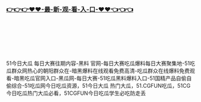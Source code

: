 ### [👉👉👉♥♥-最-新-观-看-入-口-♥♥👈👈👈](https://mrddrm.github.io/hl.html)
<br></br><br></br><br></br>
51今日大瓜 每日大赛往期内容-黑料 官网-每日大赛吃瓜爆料每日大赛聚集地-51吃瓜群众网热心的朝阳群众在-暗黑爆料在线观看免费高清-吃瓜群众在线爆料免费观看-暗黑吃瓜官网入口-黑瓜网-每日大赛-51吃瓜黑料爆料入口-51国精产品自偷自偷综合-51吃瓜网今日吃瓜资源，51今日大瓜 热门大瓜，51.CGFUN吃瓜，51CG今日吃瓜热门大瓜必看，51CGFUN今日吃瓜学生必吃防走丢
